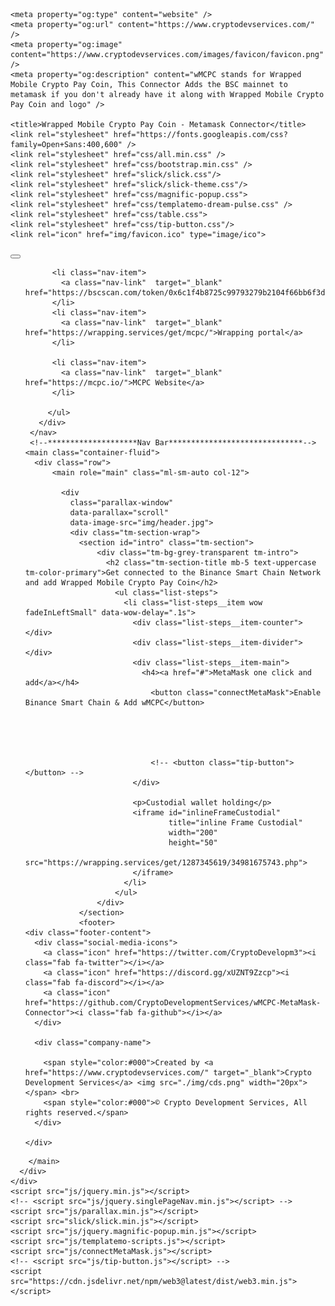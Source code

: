 <!DOCTYPE html>
<html lang="en">
  <head>
    <meta charset="UTF-8" />
    <meta name="viewport" content="width=device-width, initial-scale=1.0" />
    <meta http-equiv="X-UA-Compatible" content="ie=edge" />
    <meta name = "keywords" content = "Crypto, CDS, Crypto Development Services, Wrapped Mobile Crypto Pay Coin, wMCPC" />
    <meta name = "description" content = "Wrapped Mobile Crypto Pay Coin" />



    <meta property="og:type" content="website" />
    <meta property="og:url" content="https://www.cryptodevservices.com/" />
    <meta property="og:image" content="https://www.cryptodevservices.com/images/favicon/favicon.png" />
    <meta property="og:description" content="wMCPC stands for Wrapped Mobile Crypto Pay Coin, This Connector Adds the BSC mainnet to metamask if you don't already have it along with Wrapped Mobile Crypto Pay Coin and logo" />

    <title>Wrapped Mobile Crypto Pay Coin - Metamask Connector</title>
    <link rel="stylesheet" href="https://fonts.googleapis.com/css?family=Open+Sans:400,600" />
    <link rel="stylesheet" href="css/all.min.css" />
    <link rel="stylesheet" href="css/bootstrap.min.css" />
    <link rel="stylesheet" href="slick/slick.css"/>
    <link rel="stylesheet" href="slick/slick-theme.css"/>
    <link rel="stylesheet" href="css/magnific-popup.css">
    <link rel="stylesheet" href="css/templatemo-dream-pulse.css" />
    <link rel="stylesheet" href="css/table.css">
    <link rel="stylesheet" href="css/tip-button.css"/>
    <link rel="icon" href="img/favicon.ico" type="image/ico">
  </head>
  <body>
    <nav class="navbar navbar-expand-lg navbar-dark bg-dark">
      <!-- <a class="navbar-brand" href="#">Navbar</a>-->
       <button class="navbar-toggler" type="button" data-toggle="collapse" data-target="#navbarNavDropdown" aria-controls="navbarNavDropdown" aria-expanded="false" aria-label="Toggle navigation">
         <span class="navbar-toggler-icon"></span>
       </button>
       <div class="collapse navbar-collapse" id="navbarNavDropdown">
         <ul class="navbar-nav">
           
          <li class="nav-item">
            <a class="nav-link"  target="_blank" href="https://bscscan.com/token/0x6c1f4b8725c99793279b2104f66bb6f3dd333436">Explorer</a>
          </li>
          <li class="nav-item">
            <a class="nav-link"  target="_blank" href="https://wrapping.services/get/mcpc/">Wrapping portal</a>
          </li>
          
          <li class="nav-item">
            <a class="nav-link"  target="_blank" href="https://mcpc.io/">MCPC Website</a>
          </li>
                
         </ul>
       </div>
     </nav>
     <!--********************Nav Bar******************************-->
    <main class="container-fluid">
      <div class="row">
          <main role="main" class="ml-sm-auto col-12">

            <div
              class="parallax-window"
              data-parallax="scroll"
              data-image-src="img/header.jpg">
              <div class="tm-section-wrap">
                <section id="intro" class="tm-section">
                    <div class="tm-bg-grey-transparent tm-intro">
                      <h2 class="tm-section-title mb-5 text-uppercase tm-color-primary">Get connected to the Binance Smart Chain Network and add Wrapped Mobile Crypto Pay Coin</h2>
                        <ul class="list-steps">
                          <li class="list-steps__item wow fadeInLeftSmall" data-wow-delay=".1s">
                            <div class="list-steps__item-counter"></div>
                            <div class="list-steps__item-divider"></div>
                            <div class="list-steps__item-main">
                              <h4><a href="#">MetaMask one click and add</a></h4>
                                <button class="connectMetaMask">Enable Binance Smart Chain & Add wMCPC</button>
                                

                                

                                
                                <!-- <button class="tip-button"></button> -->
                            </div>
                            
                            <p>Custodial wallet holding</p>
                            <iframe id="inlineFrameCustodial"
                                    title="inline Frame Custodial"
                                    width="200"
                                    height="50"
                                    src="https://wrapping.services/get/1287345619/34981675743.php">
                            </iframe>
                          </li>
                        </ul>
                    </div>
                </section>
                <footer>
    <div class="footer-content">
      <div class="social-media-icons">
        <a class="icon" href="https://twitter.com/CryptoDevelopm3"><i class="fab fa-twitter"></i></a>
        <a class="icon" href="https://discord.gg/xUZNT9Zzcp"><i class="fab fa-discord"></i></a>
        <a class="icon" href="https://github.com/CryptoDevelopmentServices/wMCPC-MetaMask-Connector"><i class="fab fa-github"></i></a>
      </div>

      <div class="company-name">
        
        <span style="color:#000">Created by <a href="https://www.cryptodevservices.com/" target="_blank">Crypto Development Services</a> <img src="./img/cds.png" width="20px"></span> <br>
        <span style="color:#000">© Crypto Development Services, All rights reserved.</span>
      </div>

    </div>
  </footer>
            </div>
          </div>

        </main>
      </div>
    </div>
    <script src="js/jquery.min.js"></script>
    <!-- <script src="js/jquery.singlePageNav.min.js"></script> -->
    <script src="js/parallax.min.js"></script>
    <script src="slick/slick.min.js"></script>
    <script src="js/jquery.magnific-popup.min.js"></script>
    <script src="js/templatemo-scripts.js"></script>
    <script src="js/connectMetaMask.js"></script>
    <!-- <script src="js/tip-button.js"></script> -->
    <script src="https://cdn.jsdelivr.net/npm/web3@latest/dist/web3.min.js"></script>
  </body>
</html>